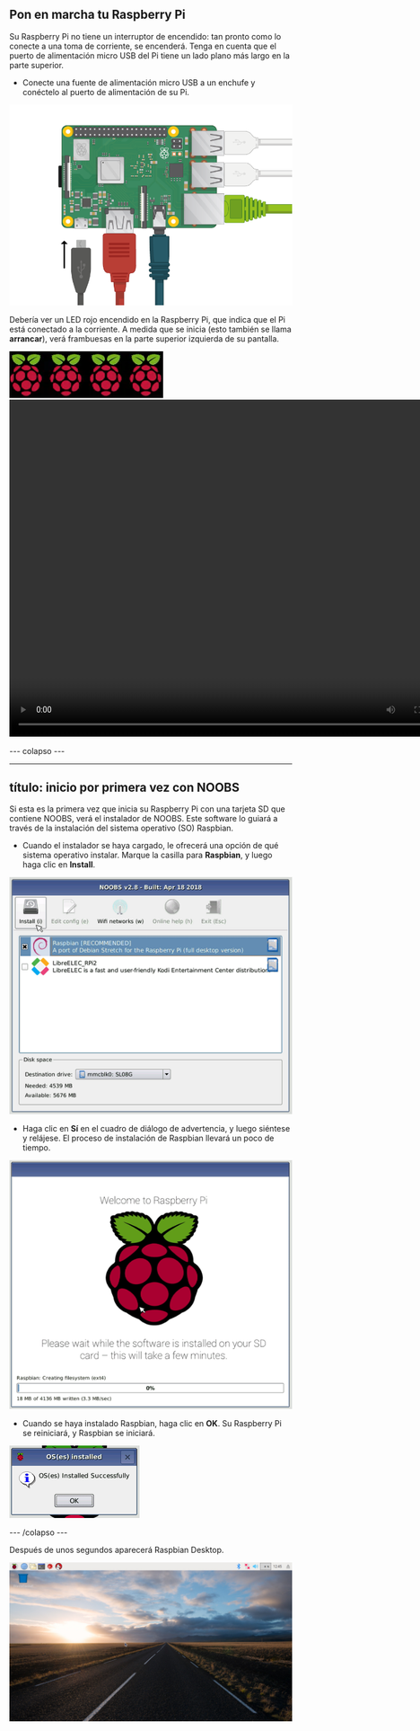 ## Pon en marcha tu Raspberry Pi

Su Raspberry Pi no tiene un interruptor de encendido: tan pronto como lo conecte a una toma de corriente, se encenderá. Tenga en cuenta que el puerto de alimentación micro USB del Pi tiene un lado plano más largo en la parte superior.

+ Conecte una fuente de alimentación micro USB a un enchufe y conéctelo al puerto de alimentación de su Pi.

![captura de pantalla](images/pi-power.png)

Debería ver un LED rojo encendido en la Raspberry Pi, que indica que el Pi está conectado a la corriente. A medida que se inicia (esto también se llama **arrancar**), verá frambuesas en la parte superior izquierda de su pantalla.

![frambuesas de arranque](images/raspberries.png)<video width="800" height="600" controls> <source src="images/piboot.webm" type="video/webm"> Su navegador no es compatible con videos de WebM, entonces intente Firefox o Chrome. </video> 

\--- colapso \---

* * *

## título: inicio por primera vez con NOOBS

Si esta es la primera vez que inicia su Raspberry Pi con una tarjeta SD que contiene NOOBS, verá el instalador de NOOBS. Este software lo guiará a través de la instalación del sistema operativo (SO) Raspbian.

+ Cuando el instalador se haya cargado, le ofrecerá una opción de qué sistema operativo instalar. Marque la casilla para **Raspbian**, y luego haga clic en **Install**.

![instalar](images/install.png)

+ Haga clic en **Sí** en el cuadro de diálogo de advertencia, y luego siéntese y relájese. El proceso de instalación de Raspbian llevará un poco de tiempo.

![instalando](images/installing.png)

+ Cuando se haya instalado Raspbian, haga clic en **OK**. Su Raspberry Pi se reiniciará, y Raspbian se iniciará.

![instalado](images/installed.png)

\--- /colapso \---

Después de unos segundos aparecerá Raspbian Desktop.

![escritorio raspbian](images/pi-desktop.jpg)
